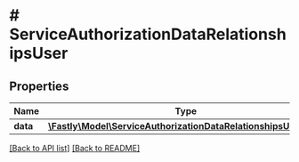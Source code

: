 # # ServiceAuthorizationDataRelationshipsUser

## Properties

Name | Type | Description | Notes
------------ | ------------- | ------------- | -------------
**data** | [**\Fastly\Model\ServiceAuthorizationDataRelationshipsUserData**](ServiceAuthorizationDataRelationshipsUserData.md) |  | [optional] 


[[Back to API list]](../../README.md#endpoints) [[Back to README]](../../README.md)
